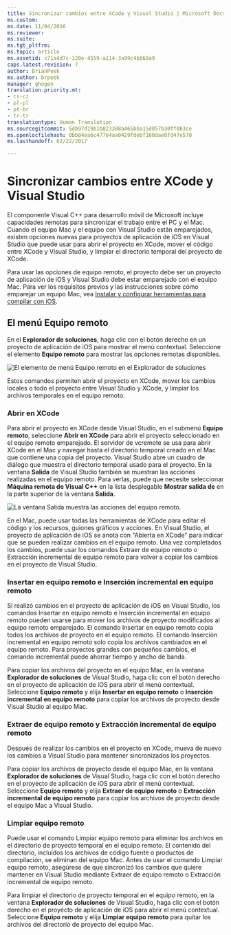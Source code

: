 ```yaml
---
title: Sincronizar cambios entre XCode y Visual Studio | Microsoft Docs
ms.custom: 
ms.date: 11/04/2016
ms.reviewer: 
ms.suite: 
ms.tgt_pltfrm: 
ms.topic: article
ms.assetid: c71a4d7c-120e-4559-a114-3a99c4b860a9
caps.latest.revision: 7
author: BrianPeek
ms.author: brpeek
manager: ghogen
translation.priority.mt:
- cs-cz
- pl-pl
- pt-br
- tr-tr
translationtype: Human Translation
ms.sourcegitcommit: 5db97d19b1b823388a465bba15d057b30ff0b3ce
ms.openlocfilehash: 0bb84ea6c47764aa0429fdebf160dae0fd47e570
ms.lasthandoff: 02/22/2017

---
```

# <a name="sync-changes-between-xcode-and-visual-studio"></a>Sincronizar cambios entre XCode y Visual Studio
El componente Visual C++ para desarrollo móvil de Microsoft incluye capacidades remotas para sincronizar el trabajo entre el PC y el Mac. Cuando el equipo Mac y el equipo con Visual Studio están emparejados, existen opciones nuevas para proyectos de aplicación de iOS en Visual Studio que puede usar para abrir el proyecto en XCode, mover el código entre XCode y Visual Studio, y limpiar el directorio temporal del proyecto de XCode.  
  
 Para usar las opciones de equipo remoto, el proyecto debe ser un proyecto de aplicación de iOS y Visual Studio debe estar emparejado con el equipo Mac. Para ver los requisitos previos y las instrucciones sobre cómo emparejar un equipo Mac, vea [Instalar y configurar herramientas para compilar con iOS](../cross-platform/install-and-configure-tools-to-build-using-ios.md).  
  
## <a name="the-remote-machine-menu"></a>El menú Equipo remoto  
 En el **Explorador de soluciones**, haga clic con el botón derecho en un proyecto de aplicación de iOS para mostrar el menú contextual. Seleccione el elemento **Equipo remoto** para mostrar las opciones remotas disponibles.  
  
 ![El elemento de menú Equipo remoto en el Explorador de soluciones](../cross-platform/media/cppmdd_u2_remotemachine_menu.jpg "CPPMDD_U2_RemoteMachine_Menu")  
  
 Estos comandos permiten abrir el proyecto en XCode, mover los cambios locales o todo el proyecto entre Visual Studio y XCode, y limpiar los archivos temporales en el equipo remoto.  
  
### <a name="open-in-xcode"></a>Abrir en XCode  
 Para abrir el proyecto en XCode desde Visual Studio, en el submenú **Equipo remoto**, seleccione **Abrir en XCode** para abrir el proyecto seleccionado en el equipo remoto emparejado. El servidor de vcremote se usa para abrir XCode en el Mac y navegar hasta el directorio temporal creado en el Mac que contiene una copia del proyecto. Visual Studio abre un cuadro de diálogo que muestra el directorio temporal usado para el proyecto. En la ventana **Salida** de Visual Studio también se muestran las acciones realizadas en el equipo remoto. Para verlas, puede que necesite seleccionar **Máquina remota de Visual C++** en la lista desplegable **Mostrar salida de** en la parte superior de la ventana **Salida**.  
  
 ![La ventana Salida muestra las acciones del equipo remoto.](~/cross-platform/media/cppmdd_u2_remotemachine_output.png "CPPMDD_U2_RemoteMachine_Output")  
  
 En el Mac, puede usar todas las herramientas de XCode para editar el código y los recursos, guiones gráficos y acciones. En Visual Studio, el proyecto de aplicación de iOS se anota con "Abierta en XCode" para indicar que se pueden realizar cambios en el equipo remoto. Una vez completados los cambios, puede usar los comandos Extraer de equipo remoto o Extracción incremental de equipo remoto para volver a copiar los cambios en el proyecto de Visual Studio.  
  
### <a name="push-to-remote-and-incremental-push-to-remote"></a>Insertar en equipo remoto e Inserción incremental en equipo remoto  
 Si realizó cambios en el proyecto de aplicación de iOS en Visual Studio, los comandos Insertar en equipo remoto e Inserción incremental en equipo remoto pueden usarse para mover los archivos de proyecto modificados al equipo remoto emparejado. El comando Insertar en equipo remoto copia todos los archivos de proyecto en el equipo remoto. El comando Inserción incremental en equipo remoto solo copia los archivos cambiados en el equipo remoto. Para proyectos grandes con pequeños cambios, el comando incremental puede ahorrar tiempo y ancho de banda.  
  
 Para copiar los archivos del proyecto en el equipo Mac, en la ventana **Explorador de soluciones** de Visual Studio, haga clic con el botón derecho en el proyecto de aplicación de iOS para abrir el menú contextual. Seleccione **Equipo remoto** y elija **Insertar en equipo remoto** o **Inserción incremental en equipo remoto** para copiar los archivos de proyecto desde Visual Studio al equipo Mac.  
  
### <a name="pull-from-remote-and-incremental-pull-from-remote"></a>Extraer de equipo remoto y Extracción incremental de equipo remoto  
 Después de realizar los cambios en el proyecto en XCode, mueva de nuevo los cambios a Visual Studio para mantener sincronizados los proyectos.  
  
 Para copiar los archivos de proyecto desde el equipo Mac, en la ventana **Explorador de soluciones** de Visual Studio, haga clic con el botón derecho en el proyecto de aplicación de iOS para abrir el menú contextual. Seleccione **Equipo remoto** y elija **Extraer de equipo remoto** o **Extracción incremental de equipo remoto** para copiar los archivos de proyecto desde el equipo Mac a Visual Studio.  
  
### <a name="clean-remote"></a>Limpiar equipo remoto  
 Puede usar el comando Limpiar equipo remoto para eliminar los archivos en el directorio de proyecto temporal en el equipo remoto. El contenido del directorio, incluidos los archivos de código fuente o productos de compilación, se eliminan del equipo Mac. Antes de usar el comando Limpiar equipo remoto, asegúrese de que sincronizó los cambios que quiere mantener en Visual Studio mediante Extraer de equipo remoto o Extracción incremental de equipo remoto.  
  
 Para limpiar el directorio de proyecto temporal en el equipo remoto, en la ventana **Explorador de soluciones** de Visual Studio, haga clic con el botón derecho en el proyecto de aplicación de iOS para abrir el menú contextual. Seleccione **Equipo remoto** y elija **Limpiar equipo remoto** para quitar los archivos del directorio de proyecto del equipo Mac.
